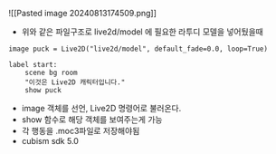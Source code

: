 ![[Pasted image 20240813174509.png]]
- 위와 같은 파일구조로 live2d/model 에 필요한 라투디 모델을 넣어뒀을때
```rpy
image puck = Live2D("live2d/model", default_fade=0.0, loop=True)

label start:
    scene bg room
    "이것은 Live2D 캐릭터입니다."
    show puck
```
- image 객체를 선언, Live2D 명령어로 불러온다.
- show 함수로 해당 객체를 보여주는게 가능
- 각 행동을 .moc3파일로 저장해야됨
- cubism sdk 5.0